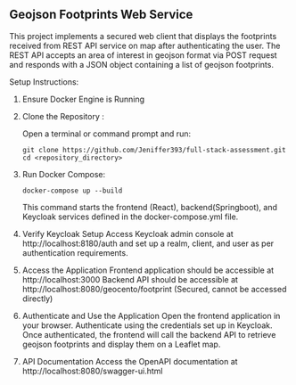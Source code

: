 Geojson Footprints Web Service
------------------------------

This project implements a secured web client that displays the footprints received from REST API service on map after authenticating the user. The REST API accepts an area of interest in geojson format via POST request and responds with a JSON object containing a list of geojson footprints.

Setup Instructions:

1. Ensure Docker Engine is Running

2. Clone the Repository :

    Open a terminal or command prompt and run:
   
       git clone https://github.com/Jeniffer393/full-stack-assessment.git
       cd <repository_directory>

4. Run Docker Compose:

       docker-compose up --build
   
   This command starts the frontend (React), backend(Springboot), and Keycloak services defined in the docker-compose.yml file.

6. Verify Keycloak Setup
        Access Keycloak admin console at http://localhost:8180/auth and set up a realm, client, and user as per authentication requirements.

7. Access the Application
         Frontend application should be accessible at http://localhost:3000
         Backend API should be accessible at http://localhost:8080/geocento/footprint (Secured, cannot be accessed directly)
         
8. Authenticate and Use the Application
        Open the frontend application in your browser.
        Authenticate using the credentials set up in Keycloak.
        Once authenticated, the frontend will call the backend API to retrieve geojson footprints and display them on a Leaflet map.

9. API Documentation
        Access the OpenAPI documentation at http://localhost:8080/swagger-ui.html 
